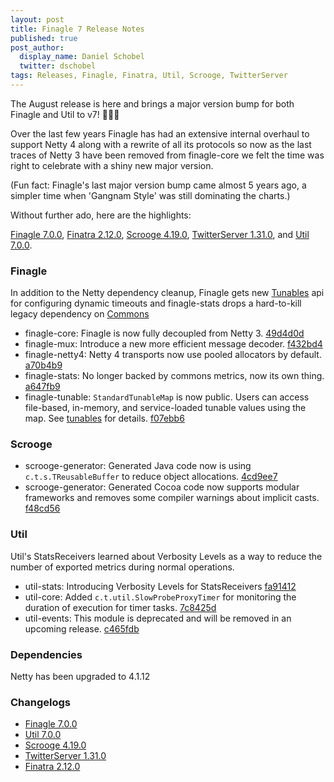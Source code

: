 ```yaml
---
layout: post
title: Finagle 7 Release Notes
published: true
post_author:
  display_name: Daniel Schobel
  twitter: dschobel
tags: Releases, Finagle, Finatra, Util, Scrooge, TwitterServer
---
```


The August release is here and brings a major version bump for both Finagle and Util to v7! :cake::cake::cake:

Over the last few years Finagle has had an extensive internal overhaul to support Netty 4 along with a rewrite of all its protocols so now as the last traces of Netty 3 have been removed from finagle-core we felt the time was right to celebrate with a shiny new major version.

(Fun fact: Finagle's last major version bump came almost 5 years ago, a simpler time when 'Gangnam Style' was still dominating the charts.)

Without further ado, here are the highlights:

[Finagle 7.0.0][finagle], [Finatra 2.12.0][finatra], [Scrooge 4.19.0][scrooge], [TwitterServer 1.31.0][twitterserver], and [Util 7.0.0][util].


### Finagle ###

In addition to the Netty dependency cleanup, Finagle gets new [Tunables](https://twitter.github.io/finagle/guide/Configuration.html#tunables) api for configuring dynamic timeouts and finagle-stats drops a hard-to-kill legacy dependency on [Commons](https://github.com/twitter/commons)

* finagle-core: Finagle is now fully decoupled from Netty 3. [49d4d0d](https://github.com/twitter/finagle/commit/49d4d0df6d7e0a5dcac85ca6564efcae101c8e04)
* finagle-mux: Introduce a new more efficient message decoder. [f432bd4](https://github.com/twitter/finagle/commit/f432bd443c4998431e4cbfeb6934916e7310c9a8)
* finagle-netty4: Netty 4 transports now use pooled allocators by default. [a70b4b9](https://github.com/twitter/finagle/commit/a70b4b92bf025e30284d4ef96d1d3150c298ef97)
* finagle-stats: No longer backed by commons metrics, now its own thing. [a647fb9](https://github.com/twitter/finagle/commit/a647fb9cb051ddccaf8efff1533844264cdcc1d1)
* finagle-tunable: `StandardTunableMap` is now public. Users can access file-based, in-memory,
    and service-loaded tunable values using the map.
    See [tunables](https://twitter.github.io/finagle/guide/Configuration.html#tunables) for details. [f07ebb6](https://github.com/twitter/finagle/commit/f07ebb6475ec38ee8ef77f526c724d98c2b2d95e)


### Scrooge ###

* scrooge-generator: Generated Java code now is using `c.t.s.TReusableBuffer` to reduce
  object allocations. [4cd9ee7](https://github.com/twitter/scrooge/commit/4cd9ee7017d75cec068f5acf14b97bc2955474ec)
* scrooge-generator: Generated Cocoa code now supports modular frameworks and 
  removes some compiler warnings about implicit casts. [f48cd56](https://github.com/twitter/scrooge/commit/f48cd56e9398305ee7e280e161b0423da4131845)
  
### Util ###
Util's StatsReceivers learned about Verbosity Levels as a way to reduce the number of exported metrics during normal operations.

* util-stats: Introducing Verbosity Levels for StatsReceivers [fa91412](https://github.com/twitter/finagle/commit/fa91412d243eae8146465a439d69c78a1caca9c6)
* util-core: Added `c.t.util.SlowProbeProxyTimer` for monitoring the duration
    of execution for timer tasks. [7c8425d](https://github.com/twitter/util/commit/7c8425d95e45771ff88e8d23857f9f8026bb09aa)
* util-events: This module is deprecated and will be removed in an upcoming
    release. [c465fdb](https://github.com/twitter/util/commit/c465fdbb2a781ad009f134305be74e49127e1cb1)

### Dependencies ###
Netty has been upgraded to 4.1.12

### Changelogs ###

* [Finagle 7.0.0][finagle]
* [Util 7.0.0][util]
* [Scrooge 4.19.0][scrooge]
* [TwitterServer 1.31.0][twitterserver]
* [Finatra 2.12.0][finatra]

[finagle]: https://github.com/twitter/finagle/blob/finagle-7.0.0/CHANGES
[util]: https://github.com/twitter/util/blob/util-7.0.0/CHANGES
[scrooge]: https://github.com/twitter/scrooge/blob/scrooge-4.19.0/CHANGES
[twitterserver]: https://github.com/twitter/twitter-server/blob/twitter-server-1.31.0/CHANGES
[finatra]: https://github.com/twitter/finatra/blob/finatra-2.12.0/CHANGELOG.md
